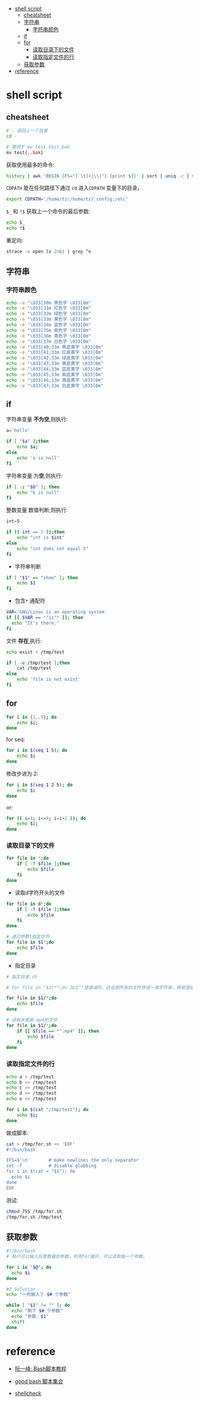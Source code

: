 <!-- vim-markdown-toc GFM -->

* [shell script](#shell-script)
    * [cheatsheet](#cheatsheet)
    * [字符串](#字符串)
        * [字符串颜色](#字符串颜色)
    * [if](#if)
    * [for](#for)
        * [读取目录下的文件](#读取目录下的文件)
        * [读取指定文件的行](#读取指定文件的行)
    * [获取参数](#获取参数)
* [reference](#reference)

<!-- vim-markdown-toc -->

# shell script

## cheatsheet

```sh
# - 返回上一个目录
cd -

# 等同于 mv test test.bak
mv test{,.bak}
```

获取使用最多的命令:

```sh
history | awk 'BEGIN {FS="[ \t]+|\\|"} {print $3}' | sort | uniq -c | sort -nr | head
```

`CDPATH` 能在任何路径下通过 `cd` 进入`CDPATH` 变量下的目录，

```sh
export CDPATH='/home/tz:/home/tz/.config:/etc'
```

`$_` 和 `!$` 获取上一个命令的最后参数:

```sh
echo $_
echo !$
```

重定向:

```sh
strace -e open ls 2>&1 | grep ^n
```

## 字符串

### 字符串颜色

```sh
echo -e "\033[30m 黑色字 \033[0m"
echo -e "\033[31m 红色字 \033[0m"
echo -e "\033[32m 绿色字 \033[0m"
echo -e "\033[33m 黄色字 \033[0m"
echo -e "\033[34m 蓝色字 \033[0m"
echo -e "\033[35m 紫色字 \033[0m"
echo -e "\033[36m 青色字 \033[0m"
echo -e "\033[37m 白色字 \033[0m"
echo -e "\033[40;33m 黑底黄字 \033[0m"
echo -e "\033[41;33m 红底黄字 \033[0m"
echo -e "\033[42;33m 绿底黄字 \033[0m"
echo -e "\033[43;33m 黄底黄字 \033[0m"
echo -e "\033[44;33m 蓝底黄字 \033[0m"
echo -e "\033[45;33m 紫底黄字 \033[0m"
echo -e "\033[46;33m 青底黄字 \033[0m"
echo -e "\033[47;33m 白底黄字 \033[0m"
```

## if

字符串变量 **不为空**,则执行:

```sh
a='hello'

if [ "$a" ];then
    echo $a;
else
    echo 'a is null'
fi
```

字符串变量 为**空**,则执行:

```sh
if [ -z "$b" ]; then
    echo "b is null"
fi
```

整数变量 数值判断,则执行:

```sh
int=5

if (( int == 5 ));then
    echo "int is $int"
else
    echo "int does not equal 5"
fi
```

- 字符串判断

```sh
if [ "$1" == "show" ]; then
    echo $1
fi
```

- 包含`*` 通配符
```sh
VAR='GNU/Linux is an operating system'
if [[ $VAR == *"is"* ]]; then
  echo "It's there."
fi
```


文件 **存在**,执行:

```sh
echo exist > /tmp/test

if [ -e /tmp/test ];then
    cat /tmp/test
else
    echo 'file is not exist'
fi
```

## for

```sh
for i in {1..5}; do
    echo $i;
done
```

for seq:

```sh
for i in $(seq 1 5); do
    echo $i
done
```

修改步进为 2:

```sh
for i in $(seq 1 2 5); do
    echo $i
done
```

or:

```sh
for (( i=1; i<=5; i=i+2 )); do
    echo $i;
done
```

### 读取目录下的文件

```sh
for file in *;do
    if [ -f $file ];then
        echo $file
    fi
done
```

- 读取d字符开头的文件

```sh
for file in d*;do
    if [ -f $file ];then
        echo $file
    fi
done

# 通过参数1指定字符
for file in $1*;do
    echo $file
done
```

- 指定目录

```sh
# 指定目录.sh

# for file in "$1/*";do 加入""是错误的，这会把所有的文件拼成一串字符串，再赋值给$file

for file in $1/*;do
    echo $file
done
```

```sh
# 读取末尾是.mp4的文件
for file in $1/*;do
    if [[ $file == *".mp4" ]]; then
        echo $file
    fi
done
```

### 读取指定文件的行

```sh
echo a > /tmp/test
echo b >> /tmp/test
echo c >> /tmp/test
echo d >> /tmp/test
echo e >> /tmp/test

for i in $(cat "/tmp/test"); do
    echo $i;
done
```

做成脚本:

```sh
cat > /tmp/for.sh << 'EOF'
#!/bin/bash

IFS=$'\n'       # make newlines the only separator
set -f          # disable globbing
for i in $(cat < "$1"); do
  echo $i
done
EOF
```

测试:

```sh
chmod 755 /tmp/for.sh
/tmp/for.sh /tmp/test
```

## 获取参数

```sh
#!/bin/bash
# 用户可以输入任意数量的参数，利用for循环，可以读取每一个参数。

for i in "$@"; do
  echo $i
done

#2 Solution
echo "一共输入了 $# 个参数"

while [ "$1" != "" ]; do
  echo "剩下 $# 个参数"
  echo "参数：$1"
  shift
done
```

# reference

- [阮一峰: Bash脚本教程](https://wangdoc.com/bash/intro.html)

- [good bash 脚本集合](https://github.com/alexanderepstein/Bash-Snippets)

- [shellcheck](https://www.shellcheck.net/)

